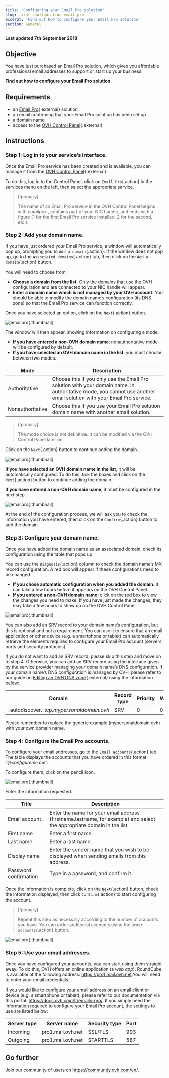 ```yaml
---
title: 'Configuring your Email Pro solution'
slug: first-configuration-email-pro
excerpt: 'Find out how to configure your Email Pro solution'
section: General
---
```


**Last updated 7th September 2018**

## Objective

You have just purchased an Email Pro solution, which gives you affordable professional email addresses to support or start up your business.

**Find out how to configure your Email Pro solution.**

## Requirements

- an [Email Pro](https://www.ovh.lt/El_pastas/email-pro/){.external} solution
- an email confirming that your Email Pro solution has been set up
- a domain name
- access to the [OVH Control Panel](https://www.ovh.com/auth/?action=gotomanager){.external}

## Instructions

### Step 1: Log in to your service’s interface.

Once the Email Pro service has been created and is available, you can manage it from the [OVH Control Panel](https://www.ovh.com/auth/?action=gotomanager){.external}.

To do this, log in to the Control Panel, click on `Email Pro`{.action} in the services menu on the left, then select the appropriate service.

> [!primary]
>
> The name of an Email Pro service in the OVH Control Panel begins with *emailpro-*, contains part of your NIC handle, and ends with a figure (1 for the first Email Pro service installed, 2 for the second, etc.).
>

### Step 2: Add your domain name.

If you have just ordered your Email Pro service, a window will automatically pop up, prompting you to `Add a domain`{.action}. If the window does not pop up, go to the `Associated domains`{.action} tab, then click on the `Add a domain`{.action} button.

You will need to choose from:

- **Choose a domain from the list.** Only the domains that use the OVH configuration and are connected to your NIC handle will appear.
- **Enter a domain name which is not managed by your OVH account.** You should be able to modify the domain name’s configuration (its DNS zone) so that the Email Pro service can function correctly.

Once you have selected an option, click on the `Next`{.action} button.

![emailpro](images/first_config_email_pro_add_domain.png){.thumbnail}

The window will then appear, showing information on configuring a mode.

- **If you have entered a non-OVH domain name**: nonauthoritative mode will be configured by default.
- **If you have selected an OVH domain name in the list**: you must choose between two modes.

|Mode|Description|
|---|---|
|Authoritative|Choose this if you only use the Email Pro solution with your domain name. In authoritative mode, you cannot use another email solution with your Email Pro service.|
|Nonauthoritative|Choose this if you use your Email Pro solution domain name with another email solution.| 

> [!primary]
>
> The mode choice is not definitive. It can be modified via the OVH Control Panel later on.
>

Click on the `Next`{.action} button to continue adding the domain.

![emailpro](images/first_config_email_pro_add_domain_step2.png){.thumbnail}

**If you have selected an OVH domain name in the list**, it will be automatically configured. To do this, tick the boxes and click on the `Next`{.action} button to continue adding the domain.

**If you have entered a non-OVH domain name**, it must be configured in the next step.

![emailpro](images/first_config_email_pro_add_domain_step3.png){.thumbnail}

At the end of the configuration process, we will ask you to check the information you have entered, then click on the `Confirm`{.action} button to add the domain.

### Step 3: Configure your domain name.

Once you have added the domain name as an associated domain, check its configuration using the table that pops up.

You can use the `Diagnosis`{.action} column to check the domain name’s MX record configuration. A red box will appear if these configurations need to be changed.

- **If you chose automatic configuration when you added the domain:** it can take a few hours before it appears on the OVH Control Panel.
- **If you entered a non-OVH domain name:** click on the red box to view the changes you need to make. If you have just made the changes, they may take a few hours to show up on the OVH Control Panel.

![emailpro](images/first_config_email_pro_configure_domain.png){.thumbnail}

You can also add an SRV record to your domain name’s configuration, but this is optional and not a requirement. You can use it to ensure that an email application or other device (e.g. a smartphone or tablet) can automatically retrieve the elements required to configure your Email Pro account (servers, ports and security protocols).

If you do not want to add an SRV record, please skip this step and move on to step 4. Otherwise, you can add an SRV record using the interface given by the service provider managing your domain name’s DNS configuration. If your domain name’s DNS configuration is managed by OVH, please refer to our guide on [Editing an OVH DNS zone](https://docs.ovh.com/lt/domains/svetainiu_talpinimas_kaip_redaguoti_dns_zona/){.external} using the information below:

|Domain|Record type|Priority|Weight|Port|Target|
|---|---|---|---|---|---|
|_autodiscover._tcp.*mypersonaldomain.ovh*|SRV|0|0|443|autodiscover.mail.ovh.net.|

Please remember to replace the generic example (mypersonaldomain.ovh) with your own domain name.

### Step 4: Configure the Email Pro accounts.

To configure your email addresses, go to the `Email accounts`{.action} tab. The table displays the accounts that you have ordered in this format: “*@configureme.me*”.

To configure them, click on the pencil icon.

![emailpro](images/first_config_email_pro_configure_email_accounts.png){.thumbnail}

Enter the information requested.

|Title|Description|
|---|---|
|Email account|Enter the name for your email address (firstname.lastname, for example) and select the appropriate domain in the list.|
|First name|Enter a first name.|
|Last name|Enter a last name.|
|Display name|Enter the sender name that you wish to be displayed when sending emails from this address.|
|Password confirmation|Type in a password, and confirm it.| 

Once the information is complete, click on the `Next`{.action} button, check the information displayed, then click `Confirm`{.action} to start configuring the account.

> [!primary]
>
> Repeat this step as necessary according to the number of accounts you have. You can order additional accounts using the `Order accounts`{.action} button.
>

![emailpro](images/first_config_email_pro_configure_email_accounts_step2.png){.thumbnail}

### Step 5: Use your email addresses.

Once you have configured your accounts, you can start using them straight away. To do this, OVH offers an online application (a *web app*). RoundCube is available at the following address: <https://pro1.mail.ovh.net>.You will need to enter your email credentials.

If you would like to configure your email address on an email client or device (e.g. a smartphone or tablet), please refer to our documentation via this portal: <https://docs.ovh.com/lt/emails-pro/>.  If you simply need the information required to configure your Email Pro account, the settings to use are listed below:

|Server type|Server name|Security type|Port|
|---|---|---|---|
|Incoming|pro1.mail.ovh.net|SSL/TLS|993|
|Outgoing|pro1.mail.ovh.net|STARTTLS|587|

## Go further

Join our community of users on <https://community.ovh.com/en/>.